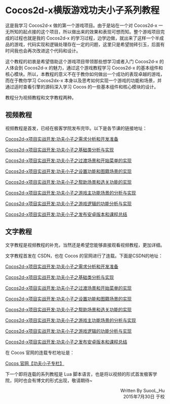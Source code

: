# Cocos2d-x横版游戏功夫小子系列教程

这是我学习 Cocos2d-x 做的第一个游戏项目。由于是站在一个对 Cocos2d-x 一无所知的起点接的这个项目，所以做出来的效果和表现可想而知。整个游戏项目完成的过程也就是我的 Cocos2d-x 的学习过程，边学边做，就出来了这样一个半成品的游戏，代码实现和逻辑处理存在一定的问题，这里只是希望抛砖引玉，后面有时间我也会再次改进这个代码和设计。

这个教程的初衷是希望借助这个游戏项目带领那些想学习或者入门 Cocos2d-x 的人体会到 Cocos2d-x 的魅力，通过这个游戏教程学习 Cocos2d-x 的基本组件和核心模块。所以，本教程的意义不在于教你如何做出一个成功的表现卓越的游戏，而在于教你学习 Cocos2dx-x 本身以及思考如何实现一个游戏的功能和场景，并通过适时查看引擎的源码深入学习 Cocos 的一些基本组件和核心模块的设计。
<!--more-->

教程分为视频教程和文字教程两种。
## 视频教程
视频教程是首发，已经在极客学院发布完毕。以下是各节课的链接地址：

[Cocos2d-x项目实战开发:功夫小子之需求分析和开发准备](http://www.jikexueyuan.com/course/904.html?hmsr=teacher_suool_c904)

[Cocos2d-x项目实战开发:功夫小子之基础类分析与实现](http://www.jikexueyuan.com/course/1005.html?hmsr=teacher_suool_c1005)

[Cocos2d-x项目实战开发:功夫小子之过渡场景和开始菜单的实现](http://www.jikexueyuan.com/course/1280.html?hmsr=teacher_suool_c1280)

[Cocos2d-x项目实战开发:功夫小子之设置功能和图籍场景的实现](http://www.jikexueyuan.com/course/1304.html?hmsr=teacher_suool_c1304)

[Cocos2d-x项目实战开发:功夫小子之帮助场景和选关功能的实现](http://www.jikexueyuan.com/course/1399.html?hmsr=teacher_suool_c1399)

[Cocos2d-x项目实战开发:功夫小子之游戏主功能场景的分析与实现](http://www.jikexueyuan.com/course/1425.html?hmsr=teacher_suool_c1425)

[Cocos2d-x项目实战开发:功夫小子之游戏逻辑的功能分析与实现](http://www.jikexueyuan.com/course/1494.html?hmsr=teacher_suool_c1494)

[Cocos2d-x项目实战开发:功夫小子之发布安卓版本和课程总结](http://www.jikexueyuan.com/course/1543.html?hmsr=teacher_suool_c1543)

## 文字教程
文字教程是视频教程的补充，当然还是希望您能够直接观看视频教程，更加详细。

文字教程首发在 CSDN，也在 Cocos 的官网进行了连载。下面是CSDN的地址：

[Cocos2d-x项目实战开发:功夫小子之需求分析和开发准备](http://blog.csdn.net/suool/article/details/45789429)

[Cocos2d-x项目实战开发:功夫小子之基础类分析与实现](http://blog.csdn.net/suool/article/details/46236317)

[Cocos2d-x项目实战开发:功夫小子之过渡场景和开始菜单的实现](http://blog.csdn.net/suool/article/details/46416079)

[Cocos2d-x项目实战开发:功夫小子之设置功能和图籍场景的实现](http://blog.csdn.net/suool/article/details/46553463)

[Cocos2d-x项目实战开发:功夫小子之帮助场景和选关功能的实现](http://blog.csdn.net/suool/article/details/46661231)

[Cocos2d-x项目实战开发:功夫小子之游戏主功能场景的分析与实现](http://blog.csdn.net/suool/article/details/46851335)

[Cocos2d-x项目实战开发:功夫小子之游戏逻辑的功能分析与实现](http://blog.csdn.net/suool/article/details/47128637)

[Cocos2d-x项目实战开发:功夫小子之发布安卓版本和课程总结](http://blog.csdn.net/suool/article/details/47129067)

在 Cocos 官网的连载专栏地址是：

[Cocos 官网【功夫小子专栏】](http://cn.cocos2d-x.org/tutorial/lists?id=165)

下一个即将连载的系列教程是 Lua 脚本语言，也是将以视频的形式首发极客学院，同时也会有博文的形式出现，敬请期待~

<div style="text-align:right">Written By SuooL_Hu</div>
<div style="text-align:right">2015年7月30日 于校</div>
